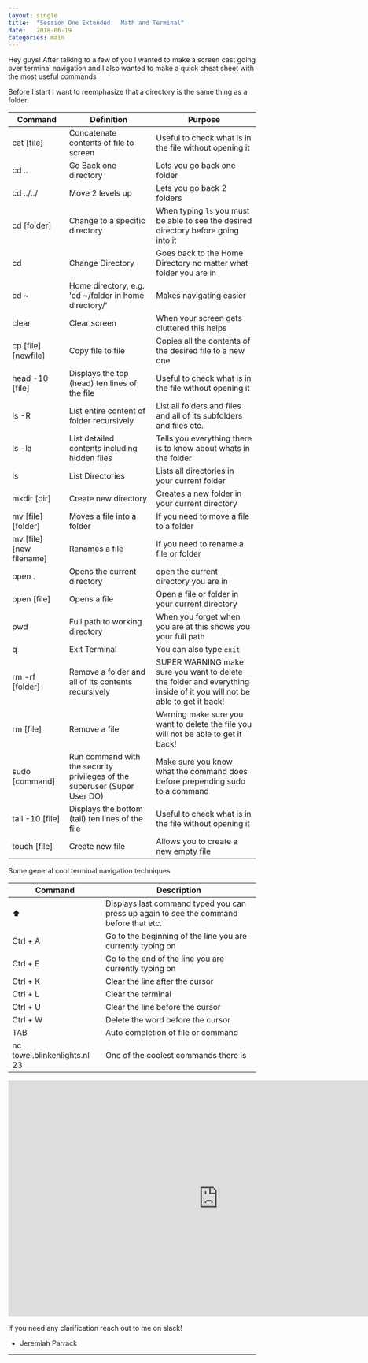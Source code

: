 ```yaml
---
layout: single
title:  "Session One Extended:  Math and Terminal"
date:   2018-06-19
categories: main
---
```


Hey guys! After talking to a few of you I wanted to make a screen cast going over terminal navigation and I also wanted to make a quick cheat sheet with the most useful commands

Before I start I want to reemphasize that a directory is the same thing as a folder.

| Command | Definition  | Purpose |
|----|---|---|
| cat [file] | Concatenate contents of file to screen | Useful to check what is in the file without opening it
| cd .. | Go Back one directory | Lets you go back one folder
| cd ../../ | Move 2 levels up | Lets you go back 2 folders
| cd [folder] | Change to a specific directory | When typing `ls` you must be able to see the desired directory before going into it
| cd | Change Directory | Goes back to the Home Directory no matter what folder you are in |
| cd ~ | Home directory, e.g. 'cd ~/folder in home directory/' | Makes navigating easier
| clear | Clear screen | When your screen gets cluttered this helps
| cp [file] [newfile] | Copy file to file | Copies all the contents of the desired file to a new one
| head -10 [file] | Displays the top (head) ten lines of the file | Useful to check what is in the file without opening it
| ls -R | List entire content of folder recursively | List all folders and files and all of its subfolders and files etc.
| ls -la | List detailed contents including hidden files | Tells you everything there is to know about whats in the folder
| ls | List Directories | Lists all directories in your current folder
| mkdir [dir] | Create new directory | Creates a new folder in your current directory
| mv [file] [folder] | Moves a file into a folder | If you need to move a file to a folder 
| mv [file] [new filename] | Renames a file | If you need to rename a file or folder
| open . | Opens the current directory | open the current directory you are in 
| open [file] | Opens a file | Open a file or folder in your current directory
| pwd | Full path to working directory | When you forget when you are at this shows you your full path 
| q | Exit Terminal | You can also type `exit`
| rm -rf [folder] | Remove a folder and all of its contents recursively | SUPER WARNING make sure you want to delete the folder and everything inside of it you will not be able to get it back!
| rm [file] | Remove a file | Warning make sure you want to delete the file you will not be able to get it back!
| sudo [command] | Run command with the security privileges of the superuser (Super User DO) | Make sure you know what the command does before prepending sudo to a command 
| tail -10 [file] | Displays the bottom (tail) ten lines of the file | Useful to check what is in the file without opening it
| touch [file] | Create new file | Allows you to create a new empty file 


Some general cool terminal navigation techniques 

| Command | Description|
|---|---|
| ⬆ | Displays last command typed you can press up again to see the command before that etc. |
| Ctrl + A | Go to the beginning of the line you are currently typing on |
| Ctrl + E | Go to the end of the line you are currently typing on |
| Ctrl + K | Clear the line after the cursor |
| Ctrl + L | Clear the terminal |
| Ctrl + U | Clear the line before the cursor |
| Ctrl + W | Delete the word before the cursor |
| TAB | Auto completion of file or command|
| nc towel.blinkenlights.nl 23 | One of the coolest commands there is |

<iframe width="854" height="480" src="https://www.youtube.com/watch?v=MsdjQqyzqEk" frameborder="0" allow="autoplay; encrypted-media" allowfullscreen></iframe>



If you need any clarification reach out to me on slack! 
 - Jeremiah Parrack


---

